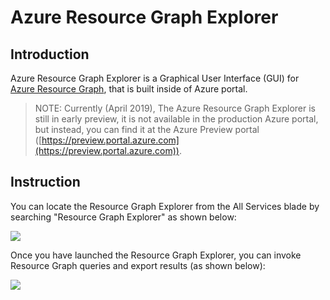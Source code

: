 # Azure Resource Graph Explorer

## Introduction
Azure Resource Graph Explorer is a Graphical User Interface (GUI) for [Azure Resource Graph](https://azure.microsoft.com/en-us/features/resource-graph/), that is built inside of Azure portal.

> NOTE: Currently (April 2019), The Azure Resource Graph Explorer is still in early preview, it is not available in the production Azure portal, but instead, you can find it at the Azure Preview portal ([https://preview.portal.azure.com](https://preview.portal.azure.com)).

## Instruction
You can locate the Resource Graph Explorer from the All Services blade by searching "Resource Graph Explorer" as shown below:

![](../images/locate-resource-graph-explorer.png)


Once you have launched the Resource Graph Explorer, you can invoke Resource Graph queries and export results (as shown below):

![](../images/resource-graph-explorer-invoke-query.png)